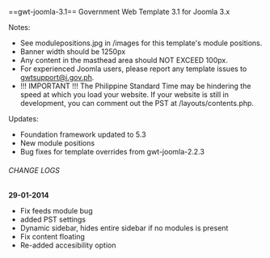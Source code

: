 ==gwt-joomla-3.1==
Government Web Template 3.1 for Joomla 3.x

Notes:
* See modulepositions.jpg in /images for this template's module positions.
* Banner width should be 1250px
* Any content in the masthead area should NOT EXCEED 100px.
* For experienced Joomla users, please report any template issues to gwtsupport@i.gov.ph.
* !!! IMPORTANT !!! The Philippine Standard Time may be hindering the speed at which you load your website. If your website is still in development, you can comment out the PST at /layouts/contents.php.

Updates:
* Foundation framework updated to 5.3
* New module positions
* Bug fixes for template overrides from gwt-joomla-2.2.3

###### CHANGE LOGS
**29-01-2014**
- Fix feeds module bug
- added PST settings
- Dynamic sidebar, hides entire sidebar if no modules is present
- Fix content floating
- Re-added accesibility option
